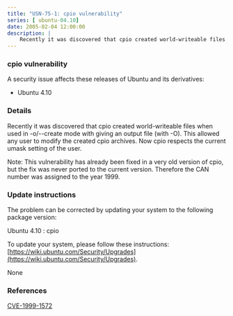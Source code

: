 ```yaml
---
title: "USN-75-1: cpio vulnerability"
series: [ ubuntu-04.10]
date: 2005-02-04 12:00:00
description: |
    Recently it was discovered that cpio created world-writeable files when used in -o/--create mode with giving an output file (with -O). This allowed any user to modify the created cpio archives. Now cpio respects the current umask setting of the user.
--- 
```

 
### cpio vulnerability

A security issue affects these releases of Ubuntu and its derivatives:

* Ubuntu 4.10

### Details

Recently it was discovered that cpio created world-writeable files when used in -o/--create mode with giving an output file (with -O). This allowed any user to modify the created cpio archives. Now cpio respects the current umask setting of the user.

Note: This vulnerability has already been fixed in a very old version of cpio, but the fix was never ported to the current version. Therefore the CAN number was assigned to the year 1999.

### Update instructions

The problem can be corrected by updating your system to the following package version:

Ubuntu 4.10
 : cpio 

To update your system, please follow these instructions: [https://wiki.ubuntu.com/Security/Upgrades](https://wiki.ubuntu.com/Security/Upgrades).

None

### References

 [CVE-1999-1572](http://people.ubuntu.com/~ubuntu-security/cve/CVE-1999-1572)
 
